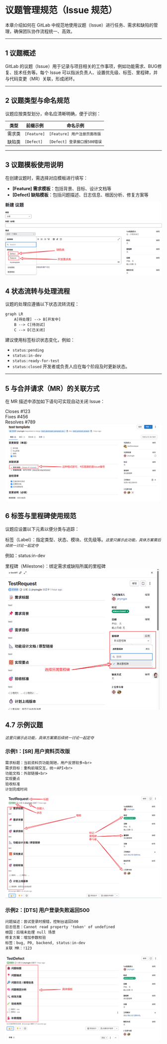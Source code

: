 # 议题管理规范（Issue 规范）

本章介绍如何在 GitLab 中规范地使用议题（Issue）进行任务、需求和缺陷的管理，确保团队协作流程统一、高效。

---

## 1 议题概述

GitLab 的议题（Issue）用于记录与项目相关的工作事项，例如功能需求、BUG修复、技术任务等。每个 Issue 可以指派负责人、设置优先级、标签、里程碑，并与代码变更（MR）关联，形成闭环。

---

## 2 议题类型与命名规范

议题应按类型划分，命名应清晰明确，便于识别：

| 类型     | 前缀示例     | 命名示例                          |
|----------|--------------|-----------------------------------|
| 需求类   | `[Feature]`       | `[Feature] 用户注册页面改版`          |
| 缺陷类   | `[Defect]`      | `[Defect] 登录接口报500错误`        |


---

## 3 议题模板使用说明

在创建议题时，需选择对应模板进行填写：

- **[Feature] 需求模板**：包括背景、目标、设计文档等
- **[Defect] 缺陷模板**：包括问题描述、日志信息、根因分析、修复方案等

![举例子](../images/IssueManagementSpecification/IssueTemplate.png)

## 4 状态流转与处理流程

议题的处理应遵循以下状态流转流程：

```mermaid
graph LR
    A[待处理] --> B[开发中]
    B --> C[待测试]
    C --> D[已关闭]
```
建议使用标签标识状态变化，例如：
- `status:pending`
- `status:in-dev`
- `status:ready-for-test`
- `status:closed`
开发者或负责人应在每个阶段及时更新状态。
---

## 5 与合并请求（MR）的关联方式

在 MR 描述中添加如下语句可实现自动关闭 Issue：

Closes #123<br>
Fixes #456<br>
Resolves #789<br>
![举例子](../images/IssueManagementSpecification/guanlianIssue.png)
## 6 标签与里程碑使用规范
议题应设置以下元素以便分类与追踪：

标签（Label）：指定类型、状态、模块、优先级等。*`这里只展示此功能，具体方案需后续统一讨论一起定夺`*

例如：status:in-dev

里程碑（Milestone）：绑定需求或缺陷所属的里程碑
![举例子](../images/IssueManagementSpecification/SelectStone.png)

## 4.7 示例议题
*`这里只展示此功能，具体方案需后续统一讨论一起定夺`*
### 示例1：[SR] 用户资料页改版
```
需求标题：当前资料页功能简陋，用户反馈较多<br>
需求目标：重构前端交互，统一API<br>
功能文档：外部链接<br>
实现要点
验收标准
计划完成时间
```
![举例子](../images/IssueManagementSpecification/TestRequest.png)
### 示例2：[DTS] 用户登录失败返回500
```
问题描述：尝试登录时报错，控制台返回500
日志信息：Cannot read property 'token' of undefined
根因：后端未处理 null 场景
修复方案：增加参数校验
标签：bug, P0, backend, status:in-dev
关联 MR：!123
```
![举例子](../images/IssueManagementSpecification/TestDefect.png)
